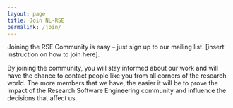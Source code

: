```yaml
---
layout: page
title: Join NL-RSE
permalink: /join/
---
```


Joining the RSE Community is easy – just sign up to our mailing list. [insert instruction on how to join here].

By joining the community, you will stay informed about our work and will have the chance to contact people
like you from all corners of the research world. The more members that we have, the easier it will be to
prove the impact of the Research Software Engineering community and influence the decisions that affect us.
